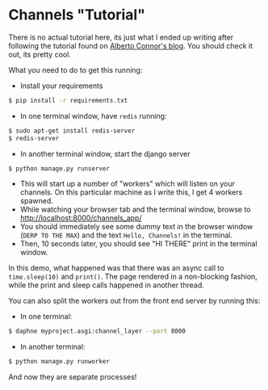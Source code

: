 Channels "Tutorial"
===================

There is no actual tutorial here, its just what I ended up writing after following the tutorial found on [Alberto Connor's blog](http://albertoconnor.ca/blog/2016/May/18/django-channels-background-tasks). You should check it out, its pretty cool.

What you need to do to get this running:

- Install your requirements

```bash
$ pip install -r requirements.txt
```

- In one terminal window, have `redis` running:

```bash
$ sudo apt-get install redis-server
$ redis-server
```

- In another terminal window, start the django server

```bash
$ python manage.py runserver
```

- This will start up a number of "workers" which will listen on your channels. On this particular machine as I write this, I get 4 workers spawned.
- While watching your browser tab and the terminal window, browse to [http://localhost:8000/channels_app/](http://localhost:8000/channels_app/)
- You should immediately see some dummy text in the browser window (`DERP TO THE MAX`) and the text `Hello, Channels!` in the terminal.
- Then, 10 seconds later, you should see "HI THERE" print in the terminal window.

In this demo, what happened was that there was an async call to `time.sleep(10)` and `print()`. The page rendered in a non-blocking fashion, while the print and sleep calls happened in another thread.

You can also split the workers out from the front end server by running this:

- In one terminal:

```bash
$ daphne myproject.asgi:channel_layer --port 8000
```

- In another terminal:

```bash
$ python manage.py runworker
```

And now they are separate processes!